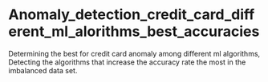# Anomaly_detection_credit_card_different_ml_alorithms_best_accuracies
Determining the best for credit card anomaly among different ml algorithms, Detecting the algorithms that increase the accuracy rate the most in the imbalanced data set.
